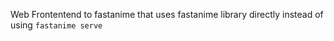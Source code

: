 Web Frontentend to fastanime that uses fastanime library directly instead of using `fastanime serve`
